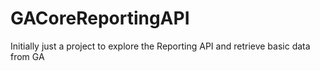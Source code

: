 # GACoreReportingAPI
Initially just a project to explore the Reporting API and retrieve basic data from GA
